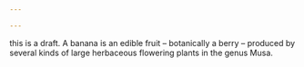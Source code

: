 ```yaml
---

---
```

this is a draft. A banana is an edible fruit – botanically a berry – produced by several kinds
of large herbaceous flowering plants in the genus Musa.